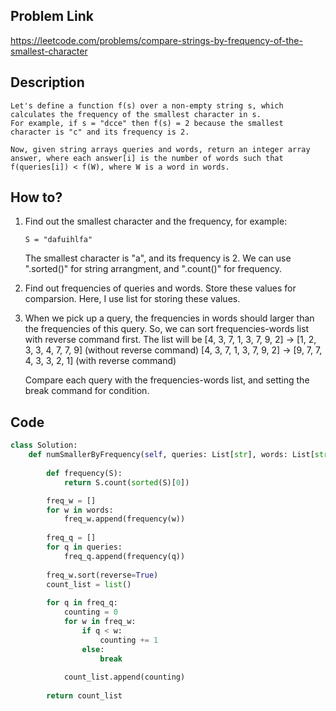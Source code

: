 ## Problem Link
https://leetcode.com/problems/compare-strings-by-frequency-of-the-smallest-character


## Description

```
Let's define a function f(s) over a non-empty string s, which calculates the frequency of the smallest character in s. 
For example, if s = "dcce" then f(s) = 2 because the smallest character is "c" and its frequency is 2.

Now, given string arrays queries and words, return an integer array answer, where each answer[i] is the number of words such that f(queries[i]) < f(W), where W is a word in words.
```

## How to?

1. Find out the smallest character and the frequency, for example:
   ```
   S = "dafuihlfa"
   ```
   The smallest character is "a", and its frequency is 2.
   We can use ".sorted()" for string arrangment, and ".count()" for frequency.

2. Find out frequencies of queries and words. Store these values for comparsion.
   Here, I use list for storing these values.

3. When we pick up a query, the frequencies in words should larger than the frequencies of this query.
   So, we can sort frequencies-words list with reverse command first. The list will be
   [4, 3, 7, 1, 3, 7, 9, 2] → [1, 2, 3, 3, 4, 7, 7, 9] (without reverse command)
   [4, 3, 7, 1, 3, 7, 9, 2] → [9, 7, 7, 4, 3, 3, 2, 1] (with reverse command)

   Compare each query with the frequencies-words list, and setting the break command for condition.


## Code 
```python
class Solution:
    def numSmallerByFrequency(self, queries: List[str], words: List[str]) -> List[int]:
        
        def frequency(S):
            return S.count(sorted(S)[0])

        freq_w = []
        for w in words:
            freq_w.append(frequency(w))
        
        freq_q = []
        for q in queries:
            freq_q.append(frequency(q))
        
        freq_w.sort(reverse=True)
        count_list = list()
        
        for q in freq_q:
            counting = 0
            for w in freq_w:
                if q < w:
                    counting += 1
                else:
                    break
            
            count_list.append(counting)
            
        return count_list
```

